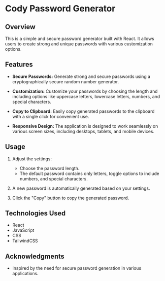 # Cody Password Generator

## Overview

This is a simple and secure password generator built with React. It allows users to create strong and unique passwords with various customization options.

## Features

- **Secure Passwords:** Generate strong and secure passwords using a cryptographically secure random number generator.
  
- **Customization:** Customize your passwords by choosing the length and including options like uppercase letters, lowercase letters, numbers, and special characters.

- **Copy to Clipboard:** Easily copy generated passwords to the clipboard with a single click for convenient use.

- **Responsive Design:** The application is designed to work seamlessly on various screen sizes, including desktops, tablets, and mobile devices.

## Usage

1. Adjust the settings:
   - Choose the password length.
   - The default password contains only letters, toggle options to include  numbers, and special characters.

2. A new password is automatically generated based on your settings.

3. Click the "Copy" button to copy the generated password.

## Technologies Used

- React
- JavaScript
- CSS
- TailwindCSS


## Acknowledgments

- Inspired by the need for secure password generation in various applications.
